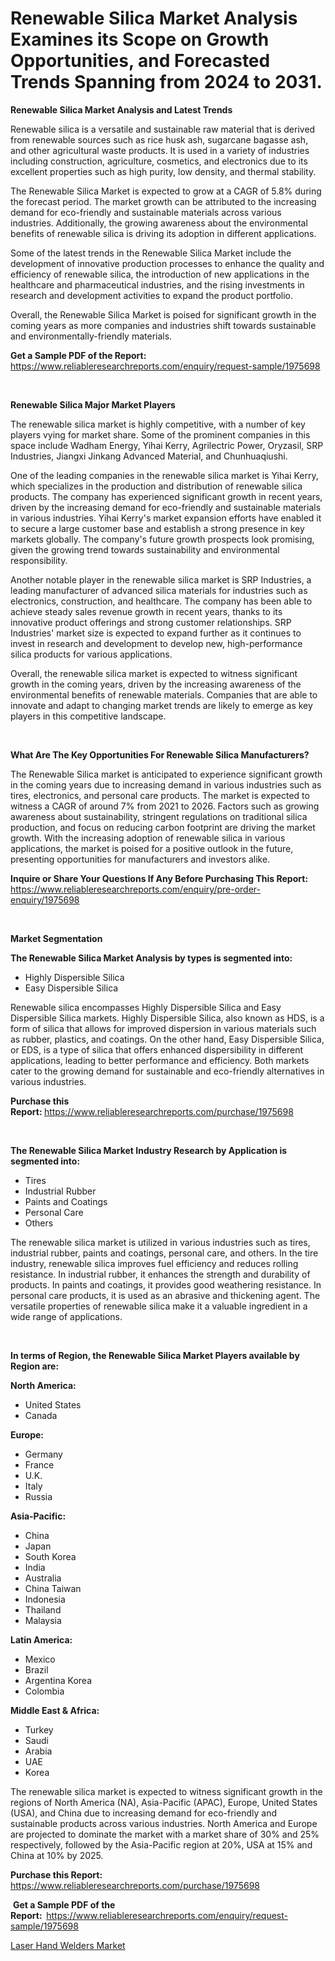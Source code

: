 <p><h1>Renewable Silica Market Analysis Examines its Scope on Growth Opportunities, and Forecasted Trends Spanning from 2024 to 2031.</h1></p><p><strong>Renewable Silica Market Analysis and Latest Trends</strong></p>
<p><p>Renewable silica is a versatile and sustainable raw material that is derived from renewable sources such as rice husk ash, sugarcane bagasse ash, and other agricultural waste products. It is used in a variety of industries including construction, agriculture, cosmetics, and electronics due to its excellent properties such as high purity, low density, and thermal stability.</p><p>The Renewable Silica Market is expected to grow at a CAGR of 5.8% during the forecast period. The market growth can be attributed to the increasing demand for eco-friendly and sustainable materials across various industries. Additionally, the growing awareness about the environmental benefits of renewable silica is driving its adoption in different applications.</p><p>Some of the latest trends in the Renewable Silica Market include the development of innovative production processes to enhance the quality and efficiency of renewable silica, the introduction of new applications in the healthcare and pharmaceutical industries, and the rising investments in research and development activities to expand the product portfolio.</p><p>Overall, the Renewable Silica Market is poised for significant growth in the coming years as more companies and industries shift towards sustainable and environmentally-friendly materials.</p></p>
<p><strong>Get a Sample PDF of the Report:&nbsp;</strong> <a href="https://www.reliableresearchreports.com/enquiry/request-sample/1975698">https://www.reliableresearchreports.com/enquiry/request-sample/1975698</a></p>
<p>&nbsp;</p>
<p><strong>Renewable Silica Major Market Players</strong></p>
<p><p>The renewable silica market is highly competitive, with a number of key players vying for market share. Some of the prominent companies in this space include Wadham Energy, Yihai Kerry, Agrilectric Power, Oryzasil, SRP Industries, Jiangxi Jinkang Advanced Material, and Chunhuaqiushi. </p><p>One of the leading companies in the renewable silica market is Yihai Kerry, which specializes in the production and distribution of renewable silica products. The company has experienced significant growth in recent years, driven by the increasing demand for eco-friendly and sustainable materials in various industries. Yihai Kerry's market expansion efforts have enabled it to secure a large customer base and establish a strong presence in key markets globally. The company's future growth prospects look promising, given the growing trend towards sustainability and environmental responsibility.</p><p>Another notable player in the renewable silica market is SRP Industries, a leading manufacturer of advanced silica materials for industries such as electronics, construction, and healthcare. The company has been able to achieve steady sales revenue growth in recent years, thanks to its innovative product offerings and strong customer relationships. SRP Industries' market size is expected to expand further as it continues to invest in research and development to develop new, high-performance silica products for various applications.</p><p>Overall, the renewable silica market is expected to witness significant growth in the coming years, driven by the increasing awareness of the environmental benefits of renewable materials. Companies that are able to innovate and adapt to changing market trends are likely to emerge as key players in this competitive landscape.</p></p>
<p>&nbsp;</p>
<p><strong>What Are The Key Opportunities For Renewable Silica Manufacturers?</strong></p>
<p><p>The Renewable Silica market is anticipated to experience significant growth in the coming years due to increasing demand in various industries such as tires, electronics, and personal care products. The market is expected to witness a CAGR of around 7% from 2021 to 2026. Factors such as growing awareness about sustainability, stringent regulations on traditional silica production, and focus on reducing carbon footprint are driving the market growth. With the increasing adoption of renewable silica in various applications, the market is poised for a positive outlook in the future, presenting opportunities for manufacturers and investors alike.</p></p>
<p><strong>Inquire or Share Your Questions If Any Before Purchasing This Report:</strong> <a href="https://www.reliableresearchreports.com/enquiry/pre-order-enquiry/1975698">https://www.reliableresearchreports.com/enquiry/pre-order-enquiry/1975698</a></p>
<p>&nbsp;</p>
<p><strong>Market Segmentation</strong></p>
<p><strong>The Renewable Silica Market Analysis by types is segmented into:</strong></p>
<p><ul><li>Highly Dispersible Silica</li><li>Easy Dispersible Silica</li></ul></p>
<p><p>Renewable silica encompasses Highly Dispersible Silica and Easy Dispersible Silica markets. Highly Dispersible Silica, also known as HDS, is a form of silica that allows for improved dispersion in various materials such as rubber, plastics, and coatings. On the other hand, Easy Dispersible Silica, or EDS, is a type of silica that offers enhanced dispersibility in different applications, leading to better performance and efficiency. Both markets cater to the growing demand for sustainable and eco-friendly alternatives in various industries.</p></p>
<p><strong>Purchase this Report:&nbsp;</strong><a href="https://www.reliableresearchreports.com/purchase/1975698">https://www.reliableresearchreports.com/purchase/1975698</a></p>
<p>&nbsp;</p>
<p><strong>The Renewable Silica Market Industry Research by Application is segmented into:</strong></p>
<p><ul><li>Tires</li><li>Industrial Rubber</li><li>Paints and Coatings</li><li>Personal Care</li><li>Others</li></ul></p>
<p><p>The renewable silica market is utilized in various industries such as tires, industrial rubber, paints and coatings, personal care, and others. In the tire industry, renewable silica improves fuel efficiency and reduces rolling resistance. In industrial rubber, it enhances the strength and durability of products. In paints and coatings, it provides good weathering resistance. In personal care products, it is used as an abrasive and thickening agent. The versatile properties of renewable silica make it a valuable ingredient in a wide range of applications.</p></p>
<p>&nbsp;</p>
<p><strong>In terms of Region, the Renewable Silica Market Players available by Region are:</strong></p>
<p>
    <p> <strong> North America: </strong>
        <ul>
            <li>United States</li>
            <li>Canada</li>
        </ul>
        </p> 
    <p> <strong> Europe: </strong>
        <ul>
            <li>Germany</li>
            <li>France</li>
            <li>U.K.</li>
            <li>Italy</li>
            <li>Russia</li>
        </ul>
        </p> 
    <p> <strong> Asia-Pacific: </strong>
        <ul>
            <li>China</li>
            <li>Japan</li>
            <li>South Korea</li>
            <li>India</li>
            <li>Australia</li>
            <li>China Taiwan</li>
            <li>Indonesia</li>
            <li>Thailand</li>
            <li>Malaysia</li>
        </ul>
        </p> 
    <p> <strong> Latin America: </strong>
        <ul>
            <li>Mexico</li>
            <li>Brazil</li>
            <li>Argentina Korea</li>
            <li>Colombia</li>
        </ul>
        </p> 
    <p> <strong> Middle East & Africa: </strong>
        <ul>
            <li>Turkey</li>
            <li>Saudi</li>
            <li>Arabia</li>
            <li>UAE</li>
            <li>Korea</li>
        </ul>
    </p>
    </p>
<p><p>The renewable silica market is expected to witness significant growth in the regions of North America (NA), Asia-Pacific (APAC), Europe, United States (USA), and China due to increasing demand for eco-friendly and sustainable products across various industries. North America and Europe are projected to dominate the market with a market share of 30% and 25% respectively, followed by the Asia-Pacific region at 20%, USA at 15% and China at 10% by 2025.</p></p>
<p><strong>Purchase this Report: </strong><a href="https://www.reliableresearchreports.com/purchase/1975698">https://www.reliableresearchreports.com/purchase/1975698</a></p>
<p>&nbsp;<strong>Get a Sample PDF of the Report:&nbsp;&nbsp;</strong><a href="https://www.reliableresearchreports.com/enquiry/request-sample/1975698">https://www.reliableresearchreports.com/enquiry/request-sample/1975698</a></p>
<p><strong></strong></p>
<p><p><a href="https://carnation-joke-41f.notion.site/Laser-Hand-Welders-Market-Size-Share-Trends-Analysis-Report-By-Material-By-Type-By-End-user-By-fcd56f2f36844abfa7a0755f9dab30cb">Laser Hand Welders Market</a></p></p>